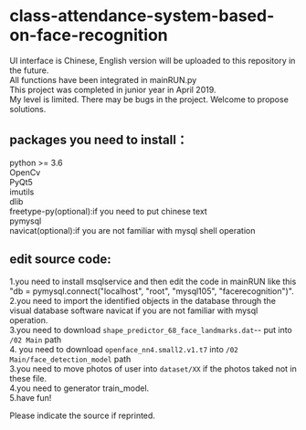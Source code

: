 # class-attendance-system-based-on-face-recognition
UI interface is Chinese, English version will be uploaded to this repository in the future.<br>
All functions have been integrated in mainRUN.py<br>
This project was completed in junior year in April 2019. <br>
My level is limited. There may be bugs in the project. Welcome to propose solutions.<br>

## packages you need to install：
python >= 3.6<br>
OpenCv<br>
PyQt5<br>
imutils<br>
dlib<br>
freetype-py(optional):if you need to put chinese text<br>
pymysql<br>
navicat(optional):if you are not familiar with mysql shell operation<br>

## edit source code:
1.you need to install msqlservice and then edit the code in mainRUN like this "db = pymysql.connect("localhost", "root", "mysql105", "facerecognition")".<br>
2.you need to import the identified objects in the database through the visual database software navicat if you are not familiar with mysql operation. <br>
3.you need to download `shape_predictor_68_face_landmarks.dat`-- put into `/02 Main` path <br>
4. you need to download `openface_nn4.small2.v1.t7` into `/02 Main/face_detection_model` path<br>
3.you need to move photos of user into `dataset/XX` if the photos taked not in these file.<br>
4.you need to generator train_model.<br>
5.have fun!<br>

Please indicate the source if reprinted.<br>
